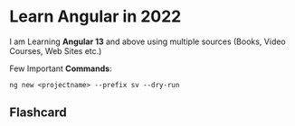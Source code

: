# Learn Angular in 2022
I am Learning **Angular 13** and above using multiple sources (Books, Video Courses, Web Sites etc.)

Few Important **Commands**:
```
ng new <projectname> --prefix sv --dry-run
```

## Flashcard

